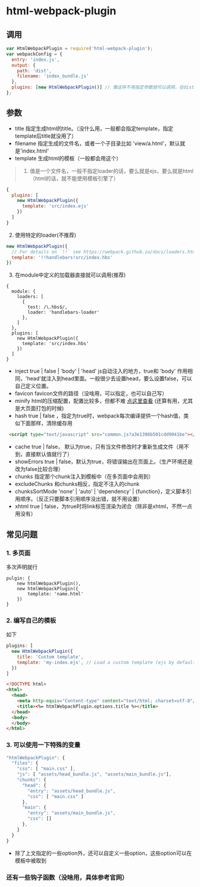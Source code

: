 # html-webpack-plugin

## 调用
```js
var HtmlWebpackPlugin = require('html-webpack-plugin');
var webpackConfig = {
  entry: 'index.js',
  output: {
    path: 'dist',
    filename: 'index_bundle.js'
  },
  plugins: [new HtmlWebpackPlugin()] // 像这样不用指定参数就可以调用，在dist直接会生成一个默认index.html
};
```

## 参数
* title 指定生成html的title。（没什么用，一般都会指定template，指定template后title就没用了）
* filename 指定生成的文件名，或者一个子目录比如 'view/a.html'，默认就是'index.html'
* template 生成html的模板（一般都会用这个）
> 1. 值是一个文件名，一般不指定loader的话，要么就是ejs，要么就是html（html的话，就不能使用模板引擎了）
```js
{
  plugins: [
    new HtmlWebpackPlugin({
      template: 'src/index.ejs'
    })
  ]
}
```
2. 使用特定的loader(不推荐)
```js
new HtmlWebpackPlugin({
  // For details on `!!` see https://webpack.github.io/docs/loaders.html#loader-order
  template: '!!handlebars!src/index.hbs'
})
```
3. 在module中定义的加载器直接就可以调用(推荐)
```
{
  module: {
    loaders: [
      {
        test: /\.hbs$/,
        loader: 'handlebars-loader'
      },
    ]
  },
  plugins: [
    new HtmlWebpackPlugin({
      template: 'src/index.hbs'
    })
  ]
}
```

* inject true | false | 'body' | 'head' js自动注入的地方，true和 'body' 作用相同，'head'就注入到head里面。一般很少去设置head，要么设置false，可以自己定义位置。
* favicon favicon文件的路径（没啥用，可以指定，也可以自己写）
* minify html的压缩配置，配置比较多，但都不难 [点这里查看](https://github.com/kangax/html-minifier#options-quick-reference) (还算有用，尤其是大页面打包的时候)
* hash true | false ，指定为true时，webpack每次编译提供一个hash值，类似下面那样，清除缓存用
```html
 <script type="text/javascript" src="common.js?a3e1396b501cdd9041be"></script>
```
* cache true | false， 默认为true，只有当文件修改时才重新生成文件（用不到，直接默认值就行了）
* showErrors true | false，默认为true，将错误输出在页面上。（生产环境还是改为false比较合理）
* chunks 指定那个chunk注入到模板中（在多页面中会用到）
* excludeChunks 和chunks相反，指定不注入的chunk
* chunksSortMode 'none' | 'auto' | 'dependency' | {function}，定义脚本引用顺序。（反正只要脚本引用顺序没出错，就不用设置）
* xhtml true | false，为true时将link标签渲染为闭合（除非是xhtml，不然一点用没有）

## 常见问题
### 1. 多页面
多次声明就行
```
pulgin: {
    new htmlWebpackPlugin(),
    new htmlWebpackPlugin({
        template: 'name.html'
    })
}
```

### 2. 编写自己的模板
如下
```js
plugins: [
  new HtmlWebpackPlugin({
    title: 'Custom template',
    template: 'my-index.ejs', // Load a custom template (ejs by default see the FAQ for details) 
  })
]
```

```html
<!DOCTYPE html>
<html>
  <head>
    <meta http-equiv="Content-type" content="text/html; charset=utf-8"/>
    <title><%= htmlWebpackPlugin.options.title %></title>
  </head>
  <body>
  </body>
</html>
```

### 3. 可以使用一下特殊的变量
```js
"htmlWebpackPlugin": {
  "files": {
    "css": [ "main.css" ],
    "js": [ "assets/head_bundle.js", "assets/main_bundle.js"],
    "chunks": {
      "head": {
        "entry": "assets/head_bundle.js",
        "css": [ "main.css" ]
      },
      "main": {
        "entry": "assets/main_bundle.js",
        "css": []
      },
    }
  }
}
```
* 除了上文指定的一些option外，还可以自定义一些option，这些option可以在模板中被取到

### 还有一些钩子函数（没啥用，具体参考官网）